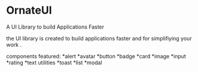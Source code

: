 # OrnateUI
A UI Library to build Applications Faster

the UI library is created to build applications faster and for simplifiying your work .

components featured:
 *alert
 *avatar
 *button
 *badge
 *card 
 *image
 *input
 *rating
 *text utilities 
 *toast
 *list
 *modal
